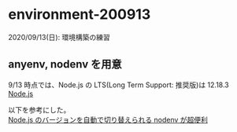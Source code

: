 # environment-200913

2020/09/13(日): 環境構築の練習

## anyenv, nodenv を用意

9/13 時点では、Node.js の LTS(Long Term Support: 推奨版)は 12.18.3  
[Node.js](https://nodejs.org/ja/)

以下を参考にした。  
[Node.js のバージョンを自動で切り替えられる nodenv が超便利](https://qiita.com/tonkotsuboy_com/items/5322d226b6783d25b5df)
